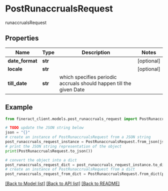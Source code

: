 # PostRunaccrualsRequest

runaccrualsRequest

## Properties

Name | Type | Description | Notes
------------ | ------------- | ------------- | -------------
**date_format** | **str** |  | [optional] 
**locale** | **str** |  | [optional] 
**till_date** | **str** | which specifies periodic accruals should happen till the given Date | 

## Example

```python
from fineract_client.models.post_runaccruals_request import PostRunaccrualsRequest

# TODO update the JSON string below
json = "{}"
# create an instance of PostRunaccrualsRequest from a JSON string
post_runaccruals_request_instance = PostRunaccrualsRequest.from_json(json)
# print the JSON string representation of the object
print(PostRunaccrualsRequest.to_json())

# convert the object into a dict
post_runaccruals_request_dict = post_runaccruals_request_instance.to_dict()
# create an instance of PostRunaccrualsRequest from a dict
post_runaccruals_request_from_dict = PostRunaccrualsRequest.from_dict(post_runaccruals_request_dict)
```
[[Back to Model list]](../README.md#documentation-for-models) [[Back to API list]](../README.md#documentation-for-api-endpoints) [[Back to README]](../README.md)


